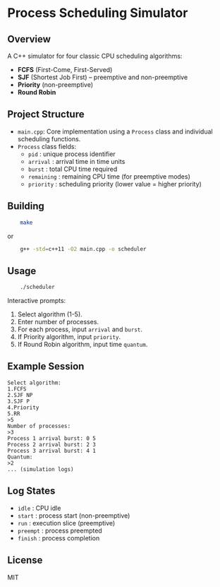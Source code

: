 # Process Scheduling Simulator

## Overview
A C++ simulator for four classic CPU scheduling algorithms:

- **FCFS** (First-Come, First-Served)
- **SJF** (Shortest Job First) – preemptive and non-preemptive
- **Priority** (non-preemptive)
- **Round Robin**

## Project Structure

- `main.cpp`: Core implementation using a `Process` class and individual scheduling functions.
- `Process` class fields:
  - `pid`       : unique process identifier
  - `arrival`   : arrival time in time units
  - `burst`     : total CPU time required
  - `remaining` : remaining CPU time (for preemptive modes)
  - `priority`  : scheduling priority (lower value = higher priority)

## Building

```bash
    make
```

or

```bash
    g++ -std=c++11 -O2 main.cpp -o scheduler
```

## Usage

```bash
    ./scheduler
```

Interactive prompts:

1. Select algorithm (1-5).
2. Enter number of processes.
3. For each process, input `arrival` and `burst`.
4. If Priority algorithm, input `priority`.
5. If Round Robin algorithm, input time `quantum`.

## Example Session

```
Select algorithm:
1.FCFS 
2.SJF NP 
3.SJF P 
4.Priority 
5.RR
>5
Number of processes:
>3
Process 1 arrival burst: 0 5
Process 2 arrival burst: 2 3
Process 3 arrival burst: 4 1
Quantum:
>2
... (simulation logs)
```

## Log States

* `idle`     : CPU idle
* `start`    : process start (non-preemptive)
* `run`      : execution slice (preemptive)
* `preempt`  : process preempted
* `finish`   : process completion

## License

MIT

